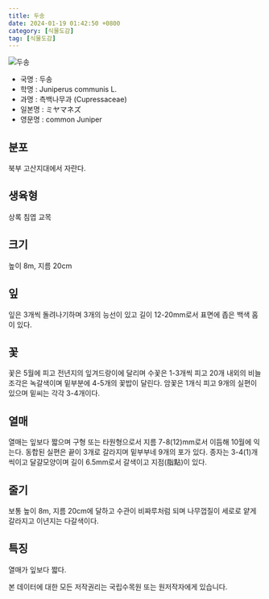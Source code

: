 ```yaml
---
title: 두송
date: 2024-01-19 01:42:50 +0800
category: [식물도감]
tag: [식물도감]
---
```




![두송](/fileUpload/plants/basic/Cupressaceae/Juniperus/15070/1_th2.JPG)
- 국명 : 두송
- 학명 : Juniperus communis L.
- 과명 : 측백나무과 (Cupressaceae)
- 일본명 : ミヤマネズ
- 영문명 : common Juniper


## 분포
북부 고산지대에서 자란다.
## 생육형
상록 침엽 교목
## 크기
높이 8m, 지름 20cm
## 잎
잎은 3개씩 돌려나기하며 3개의 능선이 있고 길이 12-20mm로서 표면에 좁은 백색 홈이 있다.
## 꽃
꽃은 5월에 피고 전년지의 잎겨드랑이에 달리며 수꽃은 1-3개씩 피고 20개 내외의 비늘조각은 녹갈색이며 밑부분에 4-5개의 꽃밥이 달린다. 암꽃은 1개식 피고 9개의 실편이 있으며 밑씨는 각각 3-4개이다.
## 열매
열매는 잎보다 짧으며 구형 또는 타원형으로서 지름 7-8(12)mm로서 이듬해 10월에 익는다. 동합된 실편은 끝이 3개로 갈라지며 밑부부네 9개의 포가 있다. 종자는 3-4(1)개씩이고 달걀모양이며 길이 6.5mm로서 갈색이고 지점(脂點)이 있다.
## 줄기
보통 높이 8m, 지름 20cm에 달하고 수관이 비짜루처럼 되며 나무껍질이 세로로 얕게 갈라지고 이년지는 다갈색이다.
## 특징
열매가 잎보다 짧다.






본 데이터에 대한 모든 저작권리는 국립수목원 또는 원저작자에게 있습니다.
